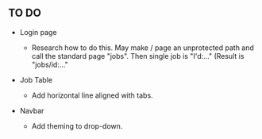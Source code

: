## TO DO

- Login page
  - Research how to do this. May make / page an unprotected path and call the standard page "jobs". Then single job is "I'd:..." (Result is "jobs/id:..."

- Job Table
  - Add horizontal line aligned with tabs.

- Navbar
  - Add theming to drop-down.